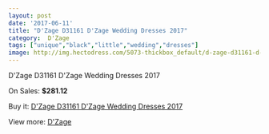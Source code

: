 ```yaml
---
layout: post
date: '2017-06-11'
title: "D'Zage D31161 D'Zage Wedding Dresses 2017"
category:  D'Zage
tags: ["unique","black","little","wedding","dresses"]
image: http://img.hectodress.com/5073-thickbox_default/d-zage-d31161-d-zage-wedding-dresses-2013.jpg
---
```

D'Zage D31161 D'Zage Wedding Dresses 2017

On Sales: **$281.12**
<a href="https://www.hectodress.com/-d-zage/2567-d-zage-d31161-d-zage-wedding-dresses-2013.html"><amp-img layout="responsive" width="600" height="600" src="//img.hectodress.com/5073-thickbox_default/d-zage-d31161-d-zage-wedding-dresses-2013.jpg" alt="D'Zage D31161 D'Zage Wedding Dresses 2017 0" /></a>
<a href="https://www.hectodress.com/-d-zage/2567-d-zage-d31161-d-zage-wedding-dresses-2013.html"><amp-img layout="responsive" width="600" height="600" src="//img.hectodress.com/5074-thickbox_default/d-zage-d31161-d-zage-wedding-dresses-2013.jpg" alt="D'Zage D31161 D'Zage Wedding Dresses 2017 1" /></a>

Buy it: [D'Zage D31161 D'Zage Wedding Dresses 2017](https://www.hectodress.com/-d-zage/2567-d-zage-d31161-d-zage-wedding-dresses-2013.html "D'Zage D31161 D'Zage Wedding Dresses 2017")

View more: [ D'Zage](https://www.hectodress.com/44--d-zage " D'Zage")